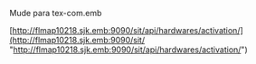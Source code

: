 Mude para tex-com.emb

[http://flmap10218.sjk.emb:9090/sit/api/hardwares/activation/](http://flmap10218.sjk.emb:9090/sit/ "http://flmap10218.sjk.emb:9090/sit/api/hardwares/activation/")
